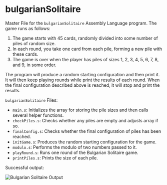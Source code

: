 # bulgarianSolitaire

Master File for the `bulgarianSolitaire` Assembly Language program. The game runs as follows:
1. The game starts with 45 cards, randomly divided into some number of piles of random size.
2. In each round, you take one card from each pile, forming a new pile with these cards.
3. The game is over when the player has piles of sizes 1, 2, 3, 4, 5, 6, 7, 8, and 9, in some order.

The program will produce a random starting configuration and then print it. It will then keep playing rounds while print the results of each round. When the final configuration described above is reached, it will stop and print the results.

`bulgarianSolitaire` Files:
- `main.s`: Initializes the array for storing the pile sizes and then calls several helper functions.
- `checkPiles.s`: Checks whether any piles are empty and adjusts array if so.
- `finalConfig.s`: Checks whether the final configuration of piles has been reached.
- `initGame.s`: Produces the random starting configuration for the game.
- `modulo.s`: Performs the modulo of two numbers passed to it.
- `playRound.s`: Runs one round of the Bulgarian Solitaire game.
- `printPiles.s`: Prints the size of each pile.

Successful output:

![Bulgarian Solitaire Output](https://user-images.githubusercontent.com/82683346/116360605-f4ec2280-a7b4-11eb-9163-93e920cfdd0f.png)

